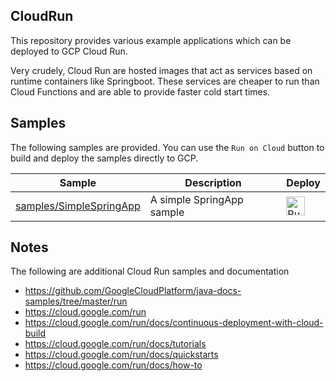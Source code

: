 CloudRun
--------
This repository provides various example applications which can be deployed to GCP Cloud Run.

Very crudely, Cloud Run are hosted images that act as services based on runtime containers like
Springboot. These services are cheaper to run than Cloud Functions and are able to provide faster
cold start times.

Samples
-------
The following samples are provided. You can use the `Run on Cloud` button to build and deploy the
samples directly to GCP.

|           Sample                |        Description       |     Deploy    |
| ------------------------------- | ------------------------ | ------------- |
|[samples/SimpleSpringApp](samples/SimpleSpringApp/) | A simple SpringApp sample | [<img src="https://storage.googleapis.com/cloudrun/button.svg" alt="Run on Google Cloud" height="30">][run_button_simplespringapp] |

Notes
-----
The following are additional Cloud Run samples and documentation
- https://github.com/GoogleCloudPlatform/java-docs-samples/tree/master/run
- https://cloud.google.com/run
- https://cloud.google.com/run/docs/continuous-deployment-with-cloud-build
- https://cloud.google.com/run/docs/tutorials
- https://cloud.google.com/run/docs/quickstarts
- https://cloud.google.com/run/docs/how-to

[run_button_simplespringapp]: https://deploy.cloud.run/?git_repo=https://github.com/tpayne/CloudRun&dir=samples/SimpleSpringApp

